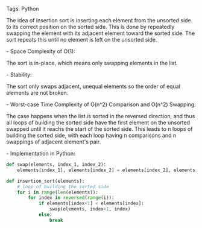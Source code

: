 Tags: Python

The idea of insertion sort is inserting each element from the unsorted side to its correct position on the sorted side. This is done by repeatedly swapping the element with its adjacent element toward the sorted side. The sort repeats this until no element is left on the unsorted side.

\- Space Complexity of O(1):

The sort is in-place, which means only swapping elements in the list.

\- Stability:

The sort only swaps adjacent, unequal elements so the order of equal elements are not broken.

\- Worst-case Time Complexity of O(n^2) Comparison and O(n^2) Swapping:

The case happens when the list is sorted in the reversed direction, and thus all loops of building the sorted side have the first element on the unsorted swapped until it reachs the start of the sorted side. This leads to n loops of building the sorted side, with each loop having n comparisons and n swappings of adjacent element's pair.

\- Implementation in Python:

```python
def swap(elements, index_1, index_2):
    elements[index_1], elements[index_2] = elements[index_2], elements[index_1]

def insertion_sort(elements):
    # loop of building the sorted side
    for i in range(len(elements)):
        for index in reversed(range(i)):
            if elements[index+1] < elements[index]:
                swap(elements, index+1, index)
            else:
                break
```

